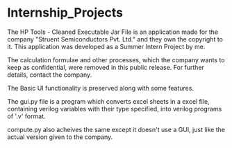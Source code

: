 # Internship_Projects

The HP Tools - Cleaned Executable Jar File is an application made for the company "Struent Semiconductors Pvt. Ltd." and they own the copyright to it.
This application was developed as a Summer Intern Project by me.

The calculation formulae and other processes, which the company wants to keep as confidential, were removed in this public release.
For further details, contact the company.

The Basic UI functionality is preserved along with some features.

The gui.py file is a program which converts excel sheets in a excel file, containing verilog variables with their type specified, into verilog programs of '.v' format.

compute.py also acheives the same except it doesn't use a GUI, just like the actual version given to the company.
